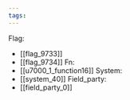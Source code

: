 ```yaml
---
tags:
---
```

Flag:
- [[flag_9733]]
- [[flag_9734]]
Fn:
- [[u7000_1_function16]]
System:
- [[system_40]]
Field_party:
- [[field_party_0]]
